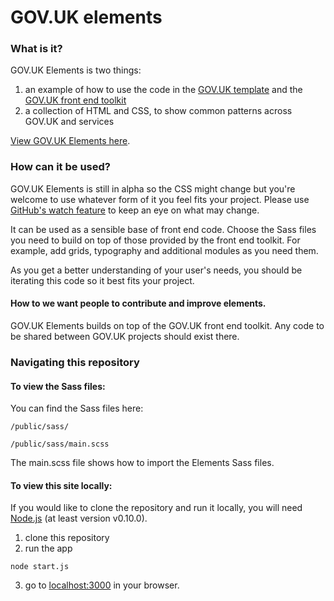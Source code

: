 GOV.UK elements
===============

### What is it?

GOV.UK Elements is two things:

1. an example of how to use the code in the [GOV.UK template](https://github.com/alphagov/govuk_template) and the [GOV.UK front end toolkit](https://github.com/alphagov/govuk_frontend_toolkit)
2. a collection of HTML and CSS, to show common patterns across GOV.UK and services


[View GOV.UK Elements here](http://govuk-elements.herokuapp.com/).


### How can it be used?

GOV.UK Elements is still in alpha so the CSS might change but you're welcome to use whatever form of it you feel fits your project. Please use [GitHub's watch feature](https://help.github.com/articles/watching-repositories) to keep an eye on what may change.

It can be used as a sensible base of front end code. Choose the Sass files you need to build on top of those provided by the front end toolkit. For example, add grids, typography and additional modules as you need them.

As you get a better understanding of your user's needs, you should be iterating this code so it best fits your project.

####  How to we want people to contribute and improve elements.

GOV.UK Elements builds on top of the GOV.UK front end toolkit.
Any code to be shared between GOV.UK projects should exist there.

### Navigating this repository

#### To view the Sass files:

You can find the Sass files here:

```
/public/sass/
```

```
/public/sass/main.scss
```

The main.scss file shows how to import the Elements Sass files.

#### To view this site locally:

If you would like to clone the repository and run it locally,
you will need [Node.js](http://nodejs.org/) (at least version v0.10.0).

1. clone this repository
2. run the app
```
node start.js
```
3. go to [localhost:3000](http://localhost:3000) in your browser.
